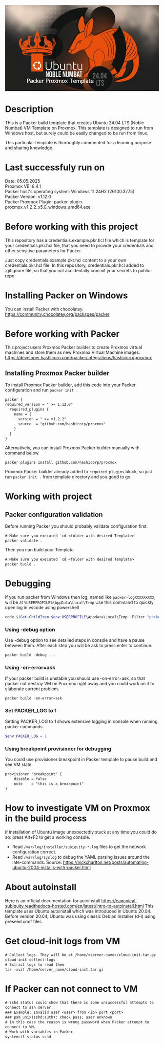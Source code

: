 <p align="center"><img src="https://raw.githubusercontent.com/ahpooch/boilerplates/main/packer/proxmox/ubuntu_24.04_noble-numbat_explanatory/Ubuntu24.04_Noble_Numbat.png" />

# Description
This is a Packer build template that creates Ubuntu 24.04 LTS (Noble Numbat) VM Template on Proxmox.
This template is designed to run from Windows host, but surely could be easily changed to be run from linux.

This particular template is thoroughly commented for a learning purpose and sharing knowledge.

# Last successfuly run on
Date: 05.05.2025  
Proxmox VE: 8.4.1  
Packer host's operating system: Windows 11 24H2 (26100.3775)  
Packer Version: v1.12.0  
Packer Proxmox Plugin: packer-plugin-proxmox_v1.2.2_x5.0_windows_amd64.exe

# Before working with this project
This repository has a credentials.example.pkr.hcl file
which is template for your credentials.pkr.hcl file,
that you need to provide your credentials and other sensitive parameters for Packer.

Just copy credentials.example.pkr.hcl content to a your own credentials.pkr.hcl file.
In this repository, credentials.pkr.hcl added to .gitignore file, so that you not accidentally commit your secrets to public repo.

# Installing Packer on Windows
You can install Packer with chocolatey.
https://community.chocolatey.org/packages/packer

# Before working with Packer
This project users Proxmox Packer builder to create Proxmox virtual machines and store them as new Proxmox Virtual Machine images.
https://developer.hashicorp.com/packer/integrations/hashicorp/proxmox

## Installing Proxmox Packer builder
To install Proxmox Packer builder, add this code into your Packer configuration and run `packer init .`
```
packer {
required_version = " >= 1.12.0"
  required_plugins {
    name = {
      version = " >= v1.2.2"
      source  = "github.com/hashicorp/proxmox"
    }
  }
}
```
Alternatively, you can install Proxmox Packer builder manually with command below.
```
packer plugins install github.com/hashicorp/proxmox
```
Proxmox Packer builder already added to `required_plugins` block, so just run `packer init .` from template directory and you good to go.

# Working with project
## Packer configuration validation
Before running Packer you should probably validate configuration first.
```shell
# Make sure you executed `cd <folder with desired Template>`
packer validate .
```
Then you can build your Template
```shell
# Make sure you executed `cd <folder with desired Template>`
packer build .
```

# Debugging
If you run packer from Windows then log, named like `packer-logXXXXXXXXX`, will be at `%USERPROFILE%\AppData\Local\Temp`
Use this command to quickly open log in vscode using powershell
```Powershell
code $(Get-ChildItem $env:USERPROFILE\Appdata\Local\Temp -Filter "packer-log*" | Sort-Object -Property LastWriteTime -Descending | Select-Object -First 1 -ExpandProperty FullName)
```

### Using -debug option 
Use -debug option to see detailed steps in console and have a pause between them.
After each step you will be ask to press enter to continue.
```Powershell
packer build -debug ...
```

### Using -on-error=ask
If your packer build is unstable you should use -on-error=ask,
so that packer not destroy VM on Proxmox right away and you could work on it to elaborate current problem.
```Powershell
packer build -on-error=ask
```

### Set PACKER_LOG to 1
Setting PACKER_LOG to 1 shows extensive logging in console when running packer commands.
```Powershell
$env:PACKER_LOG = 1
```

### Using breakpoint provisioner for debugging
You could use provisioner breakpoint in Packer template to pause build and see VM state
```  
provisioner "breakpoint" {
    disable = false
    note    = "this is a breakpoint"
}
```

# How to investigate VM on Proxmox in the build process
if installation of Ubuntu image unexpectedly stuck at any time you could do so:
press Alt+F2 to get a working console.
- Read `/var/log/installer/subiquity-*.log` files to get the network configuration correct.
- Read `/var/log/syslog` to debug the YAML parsing issues around the late-commands.
Source: https://nickcharlton.net/posts/automating-ubuntu-2004-installs-with-packer.html


# About autoinstall
Here is an official documentation for autoinstall
https://canonical-subiquity.readthedocs-hosted.com/en/latest/intro-to-autoinstall.html
This template uses Ubuntu autoinstall which was introduced in Ubuntu 20.04.
Before version 20.04, Ubuntu was using classic Debian Installer (d-i) using preseed.conf files.

# Get cloud-init logs from VM
```shell
# Collect logs. They will be at /home/<server-name>/cloud-init.tar.gz
cloud-init collect-logs
# Extract logs to read them
tar -xvzf /home/server_name/cloud-init.tar.gz
```

# If Packer can not connect to VM
```shell
# sshd status could show that there is some unsuccessful attempts to connect to ssh server.
### Example: Invalid user <user> from <ip> port <port>
### pam_unix(sshd:auth): check pass; user unknown
# In this case the reason is wrong password when Packer attempt to connect to VM.
# Work with variables in Packer.
systemctl status sshd
```
